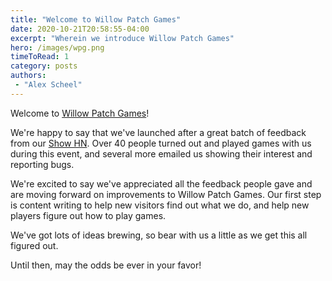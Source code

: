 ```yaml
---
title: "Welcome to Willow Patch Games"
date: 2020-10-21T20:58:55-04:00
excerpt: "Wherein we introduce Willow Patch Games"
hero: /images/wpg.png
timeToRead: 1
category: posts
authors:
 - "Alex Scheel"
---
```


Welcome to [Willow Patch Games](https://willowpatchgames.com)!

We're happy to say that we've launched after a great batch of feedback
from our [Show HN](https://news.ycombinator.com/item?id=24819100). Over
40 people turned out and played games with us during this event, and
several more emailed us showing their interest and reporting bugs.

We're excited to say we've appreciated all the feedback people gave and
are moving forward on improvements to Willow Patch Games. Our first step
is content writing to help new visitors find out what we do, and help
new players figure out how to play games.

We've got lots of ideas brewing, so bear with us a little as we get this
all figured out.

Until then, may the odds be ever in your favor!

